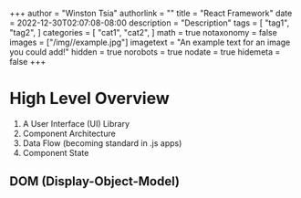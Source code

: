 +++
author = "Winston Tsia"
authorlink = ""
title = "React Framework"
date = 2022-12-30T02:07:08-08:00
description = "Description"
tags = [
    "tag1",
    "tag2",
]
categories = [
    "cat1",
    "cat2",
]
math = true
notaxonomy = false
images = ["/img/<folder>/example.jpg"]
imagetext = "An example text for an image you could add!"
hidden = true
norobots = true
nodate = true
hidemeta = false
+++

# High Level Overview
1. A User Interface (UI) Library
2. Component Architecture
3. Data Flow (becoming standard in .js apps)
4. Component State

## DOM (Display-Object-Model)

